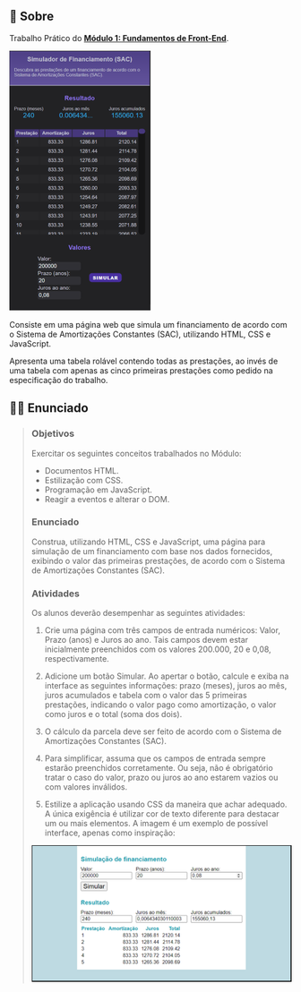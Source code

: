 ## 📃 Sobre

Trabalho Prático do **[Módulo 1: Fundamentos de Front-End](../)**.

[<img  src="../../image/modulo-1-trabalho-pratico.png" alt="Interface do trabalho prático completo" style="zoom:50%;" />](../../image/modulo-1-trabalho-pratico.png)

Consiste em uma página web que simula um financiamento de acordo com o Sistema de Amortizações Constantes (SAC), utilizando HTML, CSS e JavaScript.

Apresenta uma tabela rolável contendo todas as prestações, ao invés de uma tabela com apenas as cinco primeiras prestações como pedido na especificação do trabalho.

##  👨‍🏫 Enunciado

> ### Objetivos
>
> Exercitar os seguintes conceitos trabalhados no Módulo:
>
> - Documentos HTML.
> - Estilização com CSS.
> - Programação em JavaScript.
> - Reagir a eventos e alterar o DOM.
>
> ### Enunciado
>
> Construa, utilizando HTML, CSS e JavaScript, uma página para simulação de um financiamento com base nos dados fornecidos, exibindo o valor das primeiras prestações, de acordo com o Sistema de Amortizações Constantes (SAC).
> 
> ### Atividades
>
> Os alunos deverão desempenhar as seguintes atividades:
>
> 1. Crie uma página com três campos de entrada numéricos: Valor, Prazo (anos) e Juros ao ano. Tais campos devem estar inicialmente preenchidos com os valores 200.000, 20 e 0,08, respectivamente.
>
> 2. Adicione um botão Simular. Ao apertar o botão, calcule e exiba na interface as seguintes informações: prazo (meses), juros ao mês, juros acumulados e tabela com o valor das 5 primeiras prestações, indicando o valor pago como amortização, o valor como juros e o total (soma dos dois).
>
> 3. O cálculo da parcela deve ser feito de acordo com o Sistema de Amortizações Constantes (SAC).
>
> 4. Para simplificar, assuma que os campos de entrada sempre estarão preenchidos corretamente. Ou seja, não é obrigatório tratar o caso do valor, prazo ou juros ao ano estarem vazios ou com valores inválidos.
>
> 5. Estilize a aplicação usando CSS da maneira que achar adequado. A única exigência é utilizar cor de texto diferente para destacar um ou mais elementos. A imagem é um exemplo de possível interface, apenas como inspiração:
>
> <img  src="../../image/modulo-1-exemplo-trabalho-pratico.png" alt="Exemplo de interface" />